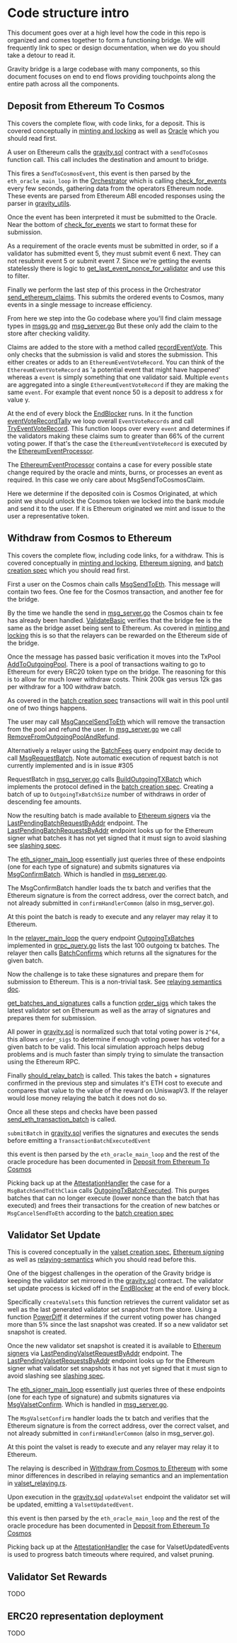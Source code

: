# Code structure intro

This document goes over at a high level how the code in this repo is organized
and comes together to form a functioning bridge. We will frequently link to spec or
design documentation, when we do you should take a detour to read it.

Gravity bridge is a large codebase with many components, so this document focuses on end to end flows providing touchpoints along the entire path across all the components.

## Deposit from Ethereum To Cosmos

This covers the complete flow, with code links, for a deposit. This is covered conceptually in [minting and locking](/docs/design/mint-lock.md) as well as [Oracle](/docs/design/oracle.md) which you should read first.

A user on Ethereum calls the [gravity.sol](/solidity/contracts/Gravity.sol) contract with a `sendToCosmos` function call. This call includes the destination and amount to bridge.

This fires a `SendToCosmosEvent`, this event is then parsed by the `eth_oracle_main_loop` in the [Orchestrator](/orchestrator/orchestrator/src/main_loop.rs) which is calling [check_for_events](/orchestrator/orchestrator/src/ethereum_event_watcher.rs) every few seconds, gathering data from the operators Ethereum node. These events are parsed from Ethereum ABI encoded responses using the parser in [gravity_utils](/orchestrator/gravity_utils/src/types/ethereum_events.rs).

Once the event has been interpreted it must be submitted to the Oracle. Near the bottom of [check_for_events](/orchestrator/orchestrator/src/ethereum_event_watcher.rs) we start to format these for submission.

As a requirement of the oracle events must be submitted in order, so if a validator has submitted event 5, they must submit event 6 next. They can not resubmit event 5 or submit event 7. Since we're getting the events statelessly there is logic to [get_last_event_nonce_for_validator](/orchestrator/cosmos_gravity/src/query.rs) and use this to filter.

Finally we perform the last step of this process in the Orchestrator [send_ethereum_claims](/orchestrator/cosmos_gravity/src/send.rs). This submits the ordered events to Cosmos, many events in a single message to increase efficiency.

From here we step into the Go codebase where you'll find claim message types in [msgs.go](/module/x/gravity/types/msgs.go) and [msg_server.go](/module/x/gravity/keeper/msg_server.go) But these only add the claim to the store after checking validity.

Claims are added to the store with a method called [recordEventVote](/module/x/gravity/keeper/ethereum_event_handler.go). This only checks that the submission is valid and stores the submission. This either creates or adds to an `EthereumEventVoteRecord`. You can think of the `EthereumEventVoteRecord` as 'a potential event that might have happened' whereas a `event` is simply something that one validator said. Multiple `events` are aggregated into a single `EthereumEventVoteRecord` if they are making the same `event`. For example that event nonce 50 is a deposit to address x for value y.

At the end of every block the [EndBlocker](/module/x/gravity/abci.go) runs. In it the function [eventVoteRecordTally](/module/x/gravity/abci.go) we loop overall `EventVoteRecords` and call [TryEventVoteRecord](/module/x/gravity/keeper/ethereum_event_vote.go). This function loops over every `event` and determines if the validators making these claims sum to greater than 66% of the current voting power. If that's the case the `EthereumEventVoteRecord` is executed by the [EthereumEventProcessor](/module/x/gravity/keeper/attestation_handler.go).

The [EthereumEventProcessor](/module/x/gravity/keeper/ethereum_event_processor.go) contains a case for every possible state change required by the oracle and mints, burns, or processes an event as required. In this case we only care about MsgSendToCosmosClaim.

Here we determine if the deposited coin is Cosmos Originated, at which point we should unlock the Cosmos token we locked into the bank module and send it to the user. If it is Ethereum originated we mint and issue to the user a representative token.

## Withdraw from Cosmos to Ethereum

This covers the complete flow, including code links, for a withdraw. This is covered conceptually in [minting and locking](/docs/design/mint-lock.md), [Ethereum signing](/docs/design/ethereum-signing.md), and [batch creation spec](/spec/batch-creation-spec.md) which you should read first.

First a user on the Cosmos chain calls [MsgSendToEth](/module/proto/gravity/v1/msgs.proto). This message will contain two fees. One fee for the Cosmos transaction, and another fee for the bridge.

By the time we handle the send in [msg_server.go](/module/x/gravity/keeper/msg_server.go) the Cosmos chain tx fee has already been handled. [ValidateBasic](/module/x/gravity/types/msgs.go) verifies that the bridge fee is the same as the bridge asset being sent to Ethereum. As covered in [minting and locking](/docs/design/mint-lock.md) this is so that the relayers can be rewarded on the Ethereum side of the bridge.

Once the message has passed basic verification it moves into the TxPool [AddToOutgoingPool](/module/x/gravity/keeper/pool.go). There is a pool of transactions waiting to go to Ethereum for every ERC20 token type on the bridge. The reasoning for this is to allow for much lower withdraw costs. Think 200k gas versus 12k gas per withdraw for a 100 withdraw batch.

As covered in the [batch creation spec](/spec/batch-creation-spec.md) transactions will wait in this pool until one of two things happens.

The user may call [MsgCancelSendToEth](/module/proto/gravity/v1/msgs.proto) which will remove the transaction from the pool and refund the user. In [msg_server.go](/module/x/gravity/keeper/msg_server.go) we call [RemoveFromOutgoingPoolAndRefund](/module/x/gravity/keeper/pool.go).

Alternatively a relayer using the [BatchFees](/module/proto/gravity/v1/query.proto) query endpoint may decide to call [MsgRequestBatch](/module/proto/gravity/v1/msgs.proto). Note automatic execution of request batch is not currently implemented and is in issue #305

RequestBatch in [msg_server.go](/module/x/gravity/keeper/msg_server.go) calls [BuildOutgoingTXBatch](/module/x/gravity/keeper/batch.go) which implements the protocol defined in the [batch creation spec](/spec/batch-creation-spec.md). Creating a batch of up to `OutgoingTxBatchSize` number of withdraws in order of descending fee amounts.

Now the resulting batch is made available to [Ethereum signers](/docs/design/ethereum-signing.md) via the [LastPendingBatchRequestByAddr](/module/proto/gravity/v1/query.proto) endpoint. The [LastPendingBatchRequestsByAddr](/module/x/gravity/keeper/grpc_query.go) endpoint looks up for the Ethereum signer what batches it has not yet signed that it must sign to avoid slashing see [slashing spec](/spec/slashing-spec.md).

The [eth_signer_main_loop](/orchestrator/orchestrator/src/main_loop.rs) essentially just queries three of these endpoints (one for each type of signature) and submits signatures via [MsgConfirmBatch](/module/proto/gravity/v1/msgs.proto). Which is handled in [msg_server.go](/module/x/gravity/keeper/msg_server.go).

The MsgConfirmBatch handler loads the tx batch and verifies that the Ethereum signature is from the correct address, over the correct batch, and not already submitted in `confirmHandlerCommon` (also in msg_server.go).

At this point the batch is ready to execute and any relayer may relay it to Ethereum.

In the [relayer_main_loop](/orchestrator/relayer/src/main_loop.rs) the query endpoint [OutgoingTxBatches](/module/proto/gravity/v1/query.proto) implemented in [grpc_query.go](/module/x/gravity/keeper/grpc_query.go) lists the last 100 outgoing tx batches. The relayer then calls [BatchConfirms](/module/proto/gravity/v1/query.proto) which returns all the signatures for the given batch.

Now the challenge is to take these signatures and prepare them for submission to Ethereum. This is a non-trivial task.
See [relaying semantics doc](/docs/design/relaying-semantics.md).

[get_batches_and_signatures](/orchestrator/relayer/src/batch_relaying.rs) calls a function [order_sigs](/orchestrator/gravity_utils/src/types/valsets.rs) which takes the latest validator set on Ethereum as well as the array of signatures and prepares them for submission.

All power in [gravity.sol](/solidity/contracts/Gravity.sol) is normalized such that total voting power is `2^64`, this allows `order_sigs` to determine if enough voting power has voted for a given batch to be valid. This local simulation approach helps debug problems and is much faster than simply trying to simulate the transaction using the Ethereum RPC.

Finally [should_relay_batch](/orchestrator/relayer/src/batch_relaying.rs) is called. This takes the batch + signatures confirmed in the previous step and simulates it's ETH cost to execute and compares that value to the value of the reward on UniswapV3. If the relayer would lose money relaying the batch it does not do so.

Once all these steps and checks have been passed [send_eth_transaction_batch](/orchestrator/ethereum_gravity/src/submit_batch.rs) is called.

`submitBatch` in [gravity.sol](/solidity/contracts/Gravity.sol) verifies the signatures and executes the sends before emitting a `TransactionBatchExecutedEvent`

this event is then parsed by the `eth_oracle_main_loop` and the rest of the oracle procedure has been documented in [Deposit from Ethereum To Cosmos](#deposit-from-ethereum-to-cosmos)

Picking back up at the [AttestationHandler](/module/x/gravity/keeper/attestation_handler.go) the case for a `MsgBatchSendToEthClaim` calls [OutgoingTxBatchExecuted](/module/x/gravity/keeper/batch.go). This purges batches that can no longer execute (lower nonce than the batch that has executed) and frees their transactions for the creation of new batches or `MsgCancelSendToEth` according to the [batch creation spec](/spec/batch-creation-spec.md)

## Validator Set Update

This is covered conceptually in the [valset creation spec](/spec/valset-creation-spec.md), [Ethereum signing](/docs/design/ethereum-signing.md) as well as [relaying-semantics](/docs/design/relaying-semantics.md) which you should read before this.

One of the biggest challenges in the operation of the Gravity bridge is keeping the validator set mirrored in the [gravity.sol](/solidity/contracts/Gravity.sol) contract. The validator set update process is kicked off in the [EndBlocker](/module/x/gravity/abci.go) at the end of every block.

Specifically `createValsets` this function retrieves the current validator set as well as the last generated validator set snapshot from the store. Using a function [PowerDiff](/module/x/gravity/types/types.go) it determines if the current voting power has changed more than 5% since the last snapshot was created. If so a new validator set snapshot is created.

Once the new validator set snapshot is created it is available to [Ethereum signers](/docs/design/ethereum-signing.md) via [LastPendingValsetRequestByAddr](/module/proto/gravity/v1/query.proto) endpoint. The [LastPendingValsetRequestsByAddr](/module/x/gravity/keeper/grpc_query.go) endpoint looks up for the Ethereum signer what validator set snapshots it has not yet signed that it must sign to avoid slashing see [slashing spec](/spec/slashing-spec.md).

The [eth_signer_main_loop](/orchestrator/orchestrator/src/main_loop.rs) essentially just queries three of these endpoints (one for each type of signature) and submits signatures via [MsgValsetConfirm](/module/proto/gravity/v1/msgs.proto). Which is handled in [msg_server.go](/module/x/gravity/keeper/msg_server.go).

The `MsgValsetConfirm` handler loads the tx batch and verifies that the Ethereum signature is from the correct address, over the correct valset, and not already submitted in `confirmHandlerCommon` (also in msg_server.go).

At this point the valset is ready to execute and any relayer may relay it to Ethereum.

The relaying is described in [Withdraw from Cosmos to Ethereum](#withdraw-from-cosmos-to-ethereum) with some minor differences in described in relaying semantics and an implementation in [valset_relaying.rs](/orchestrator/relayer/src/valset_relaying.rs).

Upon execution in the [gravity.sol](/solidity/contracts/Gravity.sol) `updateValset` endpoint the validator set will be updated, emitting a `ValsetUpdatedEvent`.

this event is then parsed by the `eth_oracle_main_loop` and the rest of the oracle procedure has been documented in [Deposit from Ethereum To Cosmos](#deposit-from-ethereum-to-cosmos)

Picking back up at the [AttestationHandler](/module/x/gravity/keeper/attestation_handler.go) the case for ValsetUpdatedEvents is used to progress batch timeouts where required, and valset pruning.

## Validator Set Rewards

TODO

## ERC20 representation deployment

TODO